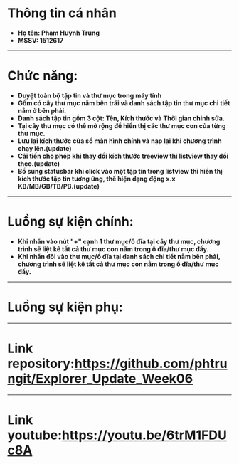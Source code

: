 # Thông tin cá nhân
* **Họ tên: Phạm Huỳnh Trung**
* **MSSV: 1512617**
----
# Chức năng:
* **Duyệt toàn bộ tập tin và thư mục trong máy tính**
* **Gồm có cây thư mục nằm bên trái và danh sách tập tin thư mục chi tiết nằm ở bên phải.**
* **Danh sách tập tin gồm 3 cột: Tên, Kích thước và Thời gian chỉnh sửa.**
* **Tại cây thư mục có thể mở rộng để hiển thị các thư mục con của từng thư mục.**
* **Lưu lại kích thước cửa sổ màn hình chính và nạp lại khi chương trình chạy lên.(update)**
* **Cải tiến cho phép khi thay đổi kích thước treeview thì listview thay đổi theo.(update)**
* **Bổ  sung statusbar khi click vào một tập tin trong listview thì hiển thị kích thước tập tin tương ứng, thể hiện dạng động x.x KB/MB/GB/TB/PB.(update)**

----
# Luồng sự kiện chính:
* **Khi nhấn vào nút "+" cạnh 1 thư mục/ổ đĩa tại cây thư mục, chương trình sẽ liệt kê tất cả thư mục con nằm trong ổ đĩa/thư mục đấy.**
* **Khi nhấn đôi vào thư mục/ổ đĩa tại danh sách chi tiết nằm bên phải, chương trình sẽ liệt kê tất cả thư mục con nằm trong ổ đĩa/thư mục đấy.**
----
# Luồng sự kiện phụ:
----
# Link repository:<https://github.com/phtrungit/Explorer_Update_Week06>
----
# Link youtube:<https://youtu.be/6trM1FDUc8A>